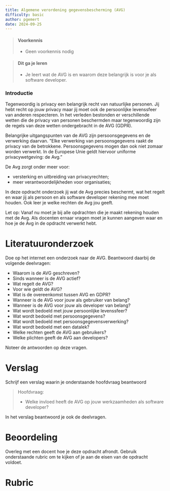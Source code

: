 ```yaml
---
title: Algemene verordening gegevensbescherming (AVG)
difficulty: basic
author: pgemert
date: 2024-09-25
---
```


> #### Voorkennis
> * Geen voorkennis nodig

> #### Dit ga je leren
> * Je leert wat de AVG is en waarom deze belangrijk is voor je als software developer.

### Introductie
Tegenwoordig is privacy een belangrijk recht van natuurlijke personen. 
Jij hebt recht op jouw privacy maar jij moet ook de persoonlijke levenssfeer van anderen respecteren. 
In het verleden bestonden er verschillende wetten die de privacy van personen beschermden maar tegenwoordig zijn de regels van deze wetten ondergebracht in de AVG (GDPR).

Belangrijke uitgangspunten van de AVG zijn persoonsgegevens en de verwerking daarvan. 
”Elke verwerking van persoonsgegevens raakt de privacy van de betrokkene. Persoonsgegevens mogen dan ook niet zomaar worden verwerkt. In de Europese Unie geldt hiervoor uniforme privacywetgeving: de Avg.” 

De Avg zorgt onder meer voor: 
- versterking en uitbreiding van privacyrechten;
- meer verantwoordelijkheden voor organisaties;

In deze opdracht onderzoek jij wat de Avg precies beschermt, wat het regelt en waar jij als persoon en als software developer rekening mee moet houden. Ook leer je welke rechten de Avg jou geeft.

Let op: Vanaf nu moet je bij alle opdrachten die je maakt rekening houden met de Avg. Als docenten ernaar vragen moet je kunnen aangeven waar en hoe je de Avg in de opdracht verwerkt hebt.

# Literatuuronderzoek

Doe op het internet een onderzoek naar de AVG.
Beantwoord daarbij de volgende deelvragen:

* Waarom is de AVG geschreven?
* Sinds wanneer is de AVG actief?
* Wat regelt de AVG?
* Voor wie geldt de AVG?
* Wat is de overeenkomst tussen AVG en GDPR?
* Wanneer is de AVG voor jouw als gebruiker van belang?
* Wanneer is de AVG voor jouw als developer van belang?
* Wat wordt bedoeld met jouw persoonlijke levenssfeer?
* Wat wordt bedoeld met persoonsgegevens?
* Wat wordt bedoeld met persoonsgegevensverwerking?
* Wat wordt bedoeld met een datalek?
* Welke rechten geeft de AVG aan gebruikers?
* Welke plichten geeft de AVG aan developers?

Noteer de antwoorden op deze vragen.

# Verslag

Schrijf een verslag waarin je onderstaande hoofdvraag beantwoord

> Hoofdvraag:
> * Welke invloed heeft de AVG op jouw werkzaamheden als software developer?

In het verslag beantwoord je ook de deelvragen.

# Beoordeling

Overleg met een docent hoe je deze opdracht afrondt.
Gebruik onderstaande rubric om te kijken of je aan de eisen van de opdracht voldoet.

# Rubric

